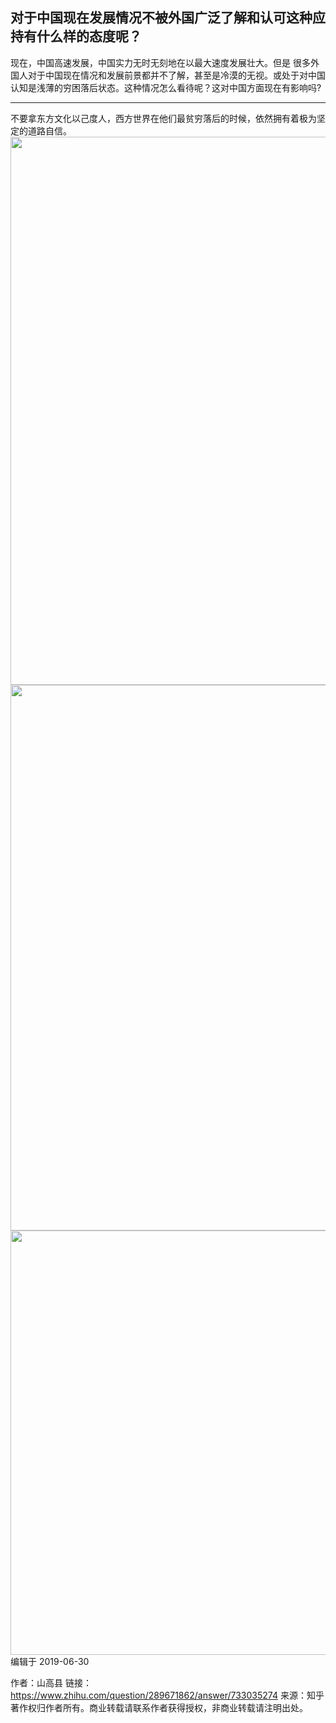 ## 对于中国现在发展情况不被外国广泛了解和认可这种应持有什么样的态度呢？

现在，中国高速发展，中国实力无时无刻地在以最大速度发展壮大。但是 很多外国人对于中国现在情况和发展前景都并不了解，甚至是冷漠的无视。或处于对中国认知是浅薄的穷困落后状态。这种情况怎么看待呢？这对中国方面现在有影响吗?

----

不要拿东方文化以己度人，西方世界在他们最贫穷落后的时候，依然拥有着极为坚定的道路自信。<img src="https://pic3.zhimg.com/50/v2-b5aadfcd4051f65a4c9e426f448a4531_hd.jpg" data-rawwidth="877" data-rawheight="376" data-size="normal" data-default-watermark-src="https://pic4.zhimg.com/50/v2-0909881d8568028034c83450de58cc20_hd.jpg" class="origin_image zh-lightbox-thumb" width="877" data-original="https://pic3.zhimg.com/v2-b5aadfcd4051f65a4c9e426f448a4531_r.jpg"/><img src="https://pic4.zhimg.com/50/v2-04db116fa96c0059fdcd516ee4ebefac_hd.jpg" data-rawwidth="873" data-rawheight="373" data-size="normal" data-default-watermark-src="https://pic3.zhimg.com/50/v2-143794a88c42379d7aa7786caf6a11e4_hd.jpg" class="origin_image zh-lightbox-thumb" width="873" data-original="https://pic4.zhimg.com/v2-04db116fa96c0059fdcd516ee4ebefac_r.jpg"/><img src="https://pic2.zhimg.com/50/v2-01cb04a0c7f1a5fc0cda8919826a7fc1_hd.jpg" data-rawwidth="679" data-rawheight="575" data-size="normal" data-default-watermark-src="https://pic3.zhimg.com/50/v2-79796ce6e5ddb6626d210d069b5c9e26_hd.jpg" class="origin_image zh-lightbox-thumb" width="679" data-original="https://pic2.zhimg.com/v2-01cb04a0c7f1a5fc0cda8919826a7fc1_r.jpg"/>编辑于 2019-06-30




作者：山高县
链接：https://www.zhihu.com/question/289671862/answer/733035274
来源：知乎
著作权归作者所有。商业转载请联系作者获得授权，非商业转载请注明出处。

